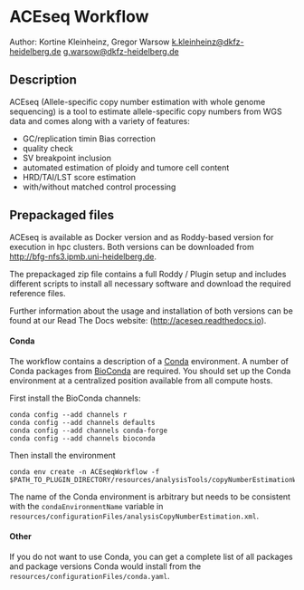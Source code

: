 # ACEseq Workflow 

Author: Kortine Kleinheinz, Gregor Warsow
k.kleinheinz@dkfz-heidelberg.de
g.warsow@dkfz-heidelberg.de

## Description
ACEseq (Allele-specific copy number estimation with whole genome sequencing) is a tool to estimate allele-specific copy numbers from WGS data and comes along with a variety of features:
* GC/replication timin Bias correction
* quality check
* SV breakpoint inclusion
* automated estimation of ploidy and tumore cell content
* HRD/TAI/LST score estimation 
* with/without matched control processing 

## Prepackaged files

ACEseq is available as Docker version and as Roddy-based version for execution in hpc clusters.
Both versions can be downloaded from http://bfg-nfs3.ipmb.uni-heidelberg.de. 

The prepackaged zip file contains a full Roddy / Plugin setup and includes different scripts to 
install all necessary software and download the required reference files.

Further information about the usage and installation of both versions can be found at our Read The Docs website: (http://aceseq.readthedocs.io).

#### Conda

The workflow contains a description of a [Conda](https://conda.io/docs/) environment. A number of Conda packages from [BioConda](https://bioconda.github.io/index.html) are required. You should set up the Conda environment at a centralized position available from all compute hosts. 

First install the BioConda channels:
```
conda config --add channels r
conda config --add channels defaults
conda config --add channels conda-forge
conda config --add channels bioconda
```

Then install the environment

```
conda env create -n ACEseqWorkflow -f $PATH_TO_PLUGIN_DIRECTORY/resources/analysisTools/copyNumberEstimationWorkflow/environments/conda.yml
```

The name of the Conda environment is arbitrary but needs to be consistent with the `condaEnvironmentName` variable in `resources/configurationFiles/analysisCopyNumberEstimation.xml`.

#### Other

If you do not want to use Conda, you can get a complete list of all packages and package versions Conda would install from the `resources/configurationFiles/conda.yaml`.




